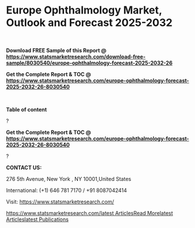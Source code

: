 <h1>Europe Ophthalmology Market, Outlook and Forecast 2025-2032</h1><br/><p><strong>Download FREE Sample of this Report @ <a href="https://www.statsmarketresearch.com/download-free-sample/8030540/europe-ophthalmology-forecast-2025-2032-26">https://www.statsmarketresearch.com/download-free-sample/8030540/europe-ophthalmology-forecast-2025-2032-26</a></strong></p>
 
 
 
 <div><b>Get the Complete Report & TOC @ <a href="https://www.statsmarketresearch.com/europe-ophthalmology-forecast-2025-2032-26-8030540">https://www.statsmarketresearch.com/europe-ophthalmology-forecast-2025-2032-26-8030540</a></b></div>
 
 
 
 <p><br />
 
 <b>Table of content</b></p>
 
 
 
 <p>? </p>
 
 
 
 <div><b>Get the Complete Report & TOC @ <a href="https://www.statsmarketresearch.com/europe-ophthalmology-forecast-2025-2032-26-8030540">https://www.statsmarketresearch.com/europe-ophthalmology-forecast-2025-2032-26-8030540</a></b></div>
 
 
 
 <p>? </p>
 
 
 
 <p><b>CONTACT US:</b><br />
 
 276 5th Avenue, New York , NY 10001,United States<br />
 
 International: (+1) 646 781 7170 / +91 8087042414<br />
 
 Visit: <a href="https://www.statsmarketresearch.com/">https://www.statsmarketresearch.com/</a><br />
 
 <a href="https://gyeongbokgung.com">https://www.statsmarketresearch.com/</a><a href="https://hallyeomaritime.com">latest Articles</a><a href="https://jingwansa.com">Read More</a><a href="https://nguoiviet.jp/">latest Articles</a><a href="https://www.intelmarketresearch.com/">latest Publications</a></p>